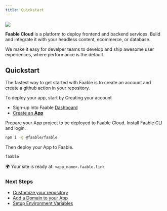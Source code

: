 ```yaml
---
title: Quickstart
---
```


![](https://api-cabled.app.faable.com/screenshot?url=https://core-brand-cards.app.faable.com/card/faable?title=Documentation)

**Faable Cloud** is a platform to deploy frontend and backend services. Build and integrate it with your headless content, ecommerce, or database.

We make it easy for develper teams to develop and ship awesome user experiences, where performance is the default.

## Quickstart

The fastest way to get started with Faable is to create an account and create a github action in your repository.

To deploy your app, start by Creating your account

- Sign-up into Faable [Dashboard](https://www.faable.com/dashboard)
- [Create an **App**](https://www.faable.com/dashboard/apps)

Prepare your App project to be deployed to Faable Cloud. Install Faable CLI and login.

```bash
npm i -g @faable/faable
```

Then deploy your App to Faable.

```bash
faable
```

🌍 Your site is ready at: `<app_name>.faable.link`

### Next Steps

- [Customize your repository](apps/configuration.md)
- [Add a Domain to your App](domains/add-a-domain.md)
- [Setup Environment Variables](domains/env.md)
